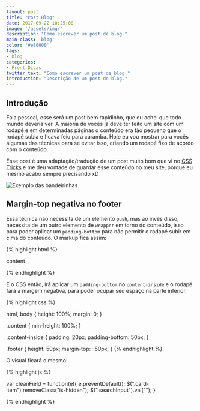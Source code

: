 ```yaml
---
layout: post
title: "Post Blog"
date: 2017-09-22 10:25:00
image: '/assets/img/'
description: "Como escrever um post de blog."
main-class: 'blog'
color: '#e80000'
tags:
- blog
categories:
- Front Dicas
twitter_text: "Como escrever um post de blog."
introduction: "Descrição de um post de blog."
---
```



## Introdução

Fala pessoal, esse será um post bem rapidinho, que eu achei que todo mundo deveria ver. A maioria de vocês já deve ter feito um site com um rodapé e em determinadas páginas o conteúdo era tão pequeno que o rodapé subia e ficava feio para caramba. Hoje eu vou mostrar para vocês algumas das técnicas para se evitar isso, criando um rodapé fixo de acordo com o conteúdo.

Esse post é uma adaptação/tradução de um post muito bom que vi no [CSS Tricks](https://css-tricks.com/couple-takes-sticky-footer/) e me deu vontade de guardar esse conteúdo no meu site, porque eu mesmo acabo sempre precisando xD



![Exemplo das bandeirinhas](https://willianjusten.com.br/assets/img/lyef-flags/flags.png)




## Margin-top negativa no footer

Essa técnica não necessita de um elemento `push`, mas ao invés disso, necessita de um outro elemento de `wrapper` em torno do conteúdo, isso para poder aplicar um `padding-bottom` para não permitir o rodapé subir em cima do conteúdo. O markup fica assim:

{% highlight html %}


<body>
     <div class="content">
          <div class="content-inside">
               content
          </div>
     </div>
     <footer class="footer"></footer>
</body>

{% endhighlight %}

E o CSS então, irá aplicar um `padding-bottom` no `content-inside` e o rodapé fará a margem negativa, para poder ocupar seu espaço na parte inferior.

{% highlight css %}


html, body {
     height: 100%;
     margin: 0;
}

.content {
     min-height: 100%;
}

.content-inside {
     padding: 20px;
     padding-bottom: 50px;
}

.footer {
     height: 50px;
     margin-top: -50px;
}
{% endhighlight %}

O visual ficará o mesmo:


{% highlight js %}

var cleanField = function(e){
     e.preventDefault();
     $(".card-item").removeClass("is-hidden");
     $(".searchInput").val("");
}


{% endhighlight %}

